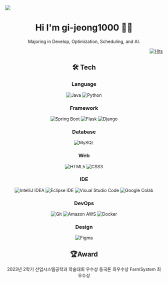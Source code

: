 
<div><img src="https://capsule-render.vercel.app/api?type=Venom&color=0:ccce99,100:7B6FFF&height=200&section=header&text=gi-jeong1000&fontSize=90" /></div>

<div align="center">
<h1 style="text-align:center"> Hi I'm gi-jeong1000 🙋‍♂️</h1>Majoring in Develop, Optimization, Scheduling, and AI.  

<div align="right">
  
[![Hits](https://hits.seeyoufarm.com/api/count/incr/badge.svg?url=https%3A%2F%2Fgithub.com%2Fseochan99&count_bg=%2394A09D&title_bg=%23555555&icon=&icon_color=%23E7E7E7&title=hits&edge_flat=false)](https://hits.seeyoufarm.com)
  
  </div>

## 🛠️ Tech
### Language
![Java](https://img.shields.io/badge/Java-007396.svg?&style=flat-square&logo=Java&logoColor=white)
![Python](https://img.shields.io/badge/Python-3776AB.svg?&style=flat-square&logo=Python&logoColor=white)

### Framework
![Spring Boot](https://img.shields.io/badge/Spring%20Boot-6DB33F.svg?&style=flat-square&logo=Spring%20Boot&logoColor=white)
![Flask](https://img.shields.io/badge/Flask-000000.svg?&style=flat-squaree&logo=Flask&logoColor=white)
![Django](https://img.shields.io/badge/Django-092E20?style=flat-square&logo=django&logoColor=white)

### Database  
![MySQL](https://img.shields.io/badge/MySQL-4479A1.svg?&style=flat-square&logo=MySQL&logoColor=white)
  
### Web
![HTML5](https://img.shields.io/badge/HTML5-E34F26.svg?&style=flat-square&logo=HTML5&logoColor=white)
![CSS3](https://img.shields.io/badge/CSS3-1572B6.svg?&style=flat-square&logo=CSS3&logoColor=white)

### IDE

![IntelliJ IDEA](https://img.shields.io/badge/IntelliJ%20IDEA-000000.svg?&style=flat-square&logo=IntelliJ%20IDEA&logoColor=white)
![Eclipse IDE](https://img.shields.io/badge/Eclipse%20IDE-2C2255.svg?&style=flat-square&logo=Eclipse%20IDE&logoColor=white)
![Visual Studio Code](https://img.shields.io/badge/Visual%20Studio%20Code-007ACC.svg?&style=flat-square&logo=Visual%20Studio%20Code&logoColor=white)
![Google Colab](https://img.shields.io/badge/Google%20Colab-F9AB00.svg?&style=flat-square&logo=Google%20Colab&logoColor=white)


### DevOps
  
![Git](https://img.shields.io/badge/Git-F05032.svg?&style=flat-square&logo=Git&logoColor=white)
![Amazon AWS](https://img.shields.io/badge/Amazon%20AWS-232F3E.svg?&style=flat-square&logo=Amazon%20AWS&logoColor=white)
![Docker](https://img.shields.io/badge/Docker-2496ED.svg?&style=flat-square&logo=Docker&logoColor=white)
  
### Design
![Figma](https://img.shields.io/badge/Figma-F24E1E.svg?&style=flat-square&logo=Figma&logoColor=white)

## 🏆Award
 2023년 2학기 산업시스템공학과 학술대회 우수상
 동국톤 최우수상
 FarmSystem 최우수상
</div>

</div>
